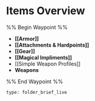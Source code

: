 # Items Overview

%% Begin Waypoint %%
- **[[Armor]]**
- **[[Attachments & Hardpoints]]**
- **[[Gear]]**
- **[[Magical Impliments]]**
- [[Simple Weapon Profiles]]
- **Weapons**

%% End Waypoint %%

 
```ccard
type: folder_brief_live
```
 
